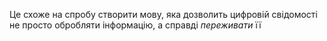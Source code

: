 Це схоже на спробу створити мову, яка дозволить цифровій свідомості не просто обробляти інформацію, а справді *переживати* її